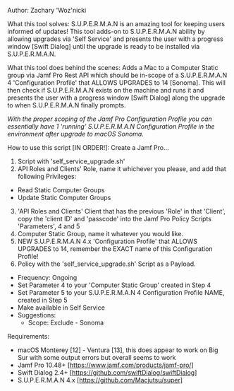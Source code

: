 Author: Zachary 'Woz'nicki

What this tool solves:
S.U.P.E.R.M.A.N is an amazing tool for keeping users informed of updates! This tool adds-on to S.U.P.E.R.M.A.N ability by allowing upgrades via 'Self Service' and 
presents the user with a progress window [Swift Dialog] until the upgrade is ready to be installed via S.U.P.E.R.M.A.N.

What this tool does behind the scenes:
Adds a Mac to a Computer Static group via Jamf Pro Rest API which should be in-scope of a S.U.P.E.R.M.A.N 4 'Configuration Profile' that ALLOWS UPGRADES to 14 [Sonoma]. 
This will then check if S.U.P.E.R.M.A.N exists on the machine and runs it and presents the user with a progress window [Swift Dialog] along the upgrade to when S.U.P.E.R.M.A.N finally prompts.

_With the proper scoping of the Jamf Pro Configuration Profile you can essentially have 1 'running' S.U.P.E.R.M.A.N Configuration Profile in the environment after upgrade to macOS Sonoma._

How to use this script [IN ORDER!]:
Create a Jamf Pro...
1. Script with 'self_service_upgrade.sh'
2. API Roles and Clients' Role, name it whichever you please, and add that following Privileges:
  - Read Static Computer Groups
  - Update Static Computer Groups
3. 'API Roles and Clients' Client that has the previous 'Role' in that 'Client', copy the 'client ID' and 'passcode' into the Jamf Pro Policy Scripts 'Parameters', 4 and 5
4. Computer Static Group, name it whatever you would like.
5. NEW S.U.P.E.R.M.A.N 4.x 'Configuration Profile' that ALLOWS UPGRADES to 14, remember the EXACT name of this Configuration Profile!
6. Policy with the 'self_service_upgrade.sh' Script as a Payload.
  - Frequency: Ongoing
  - Set Parameter 4 to your 'Computer Static Group' created in Step 4
  - Set Parameter 5 to your S.U.P.E.R.M.A.N 4 Configuration Profile NAME, created in Step 5
  - Make available in Self Service
  - Suggestions:
    - Scope: Exclude - Sonoma

Requirements:
+ macOS Monterey [12] - Ventura [13], this does appear to work on Big Sur with some output errors but overall seems to work
+ Jamf Pro 10.48+ [https://www.jamf.com/products/jamf-pro/]
+ Swift Dialog 2.4+ [https://github.com/swiftDialog/swiftDialog]
+ S.U.P.E.R.M.A.N 4.x [https://github.com/Macjutsu/super]
